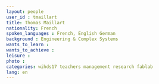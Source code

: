 ```yaml
---
layout: people
user_id : tmaillart
title: Thomas Maillart
nationality: French
spoken_languages : French, English German
background : Engineering & Complex Systems
wants_to_learn :
wants_to_achieve :
leisure :
photo :
categories: wihds17 teachers management research fablab
lang: en
---
```


